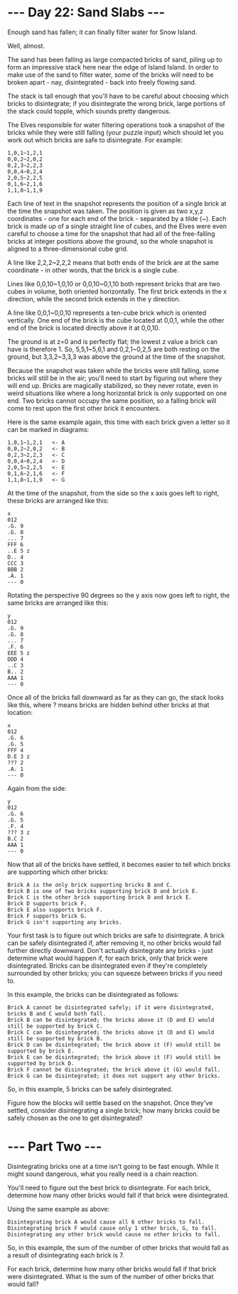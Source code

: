 # --- Day 22: Sand Slabs ---

Enough sand has fallen; it can finally filter water for Snow Island.

Well, almost.

The sand has been falling as large compacted bricks of sand, piling up to form an impressive stack here near the edge of Island Island. In order to make use of the sand to filter water, some of the bricks will need to be broken apart - nay, disintegrated - back into freely flowing sand.

The stack is tall enough that you'll have to be careful about choosing which bricks to disintegrate; if you disintegrate the wrong brick, large portions of the stack could topple, which sounds pretty dangerous.

The Elves responsible for water filtering operations took a snapshot of the bricks while they were still falling (your puzzle input) which should let you work out which bricks are safe to disintegrate. For example:

    1,0,1~1,2,1
    0,0,2~2,0,2
    0,2,3~2,2,3
    0,0,4~0,2,4
    2,0,5~2,2,5
    0,1,6~2,1,6
    1,1,8~1,1,9
Each line of text in the snapshot represents the position of a single brick at the time the snapshot was taken. The position is given as two x,y,z coordinates - one for each end of the brick - separated by a tilde (~). Each brick is made up of a single straight line of cubes, and the Elves were even careful to choose a time for the snapshot that had all of the free-falling bricks at integer positions above the ground, so the whole snapshot is aligned to a three-dimensional cube grid.

A line like 2,2,2~2,2,2 means that both ends of the brick are at the same coordinate - in other words, that the brick is a single cube.

Lines like 0,0,10~1,0,10 or 0,0,10~0,1,10 both represent bricks that are two cubes in volume, both oriented horizontally. The first brick extends in the x direction, while the second brick extends in the y direction.

A line like 0,0,1~0,0,10 represents a ten-cube brick which is oriented vertically. One end of the brick is the cube located at 0,0,1, while the other end of the brick is located directly above it at 0,0,10.

The ground is at z=0 and is perfectly flat; the lowest z value a brick can have is therefore 1. So, 5,5,1~5,6,1 and 0,2,1~0,2,5 are both resting on the ground, but 3,3,2~3,3,3 was above the ground at the time of the snapshot.

Because the snapshot was taken while the bricks were still falling, some bricks will still be in the air; you'll need to start by figuring out where they will end up. Bricks are magically stabilized, so they never rotate, even in weird situations like where a long horizontal brick is only supported on one end. Two bricks cannot occupy the same position, so a falling brick will come to rest upon the first other brick it encounters.

Here is the same example again, this time with each brick given a letter so it can be marked in diagrams:

    1,0,1~1,2,1   <- A
    0,0,2~2,0,2   <- B
    0,2,3~2,2,3   <- C
    0,0,4~0,2,4   <- D
    2,0,5~2,2,5   <- E
    0,1,6~2,1,6   <- F
    1,1,8~1,1,9   <- G
At the time of the snapshot, from the side so the x axis goes left to right, these bricks are arranged like this:

    x
    012
    .G. 9
    .G. 8
    ... 7
    FFF 6
    ..E 5 z
    D.. 4
    CCC 3
    BBB 2
    .A. 1
    --- 0
Rotating the perspective 90 degrees so the y axis now goes left to right, the same bricks are arranged like this:

    y
    012
    .G. 9
    .G. 8
    ... 7
    .F. 6
    EEE 5 z
    DDD 4
    ..C 3
    B.. 2
    AAA 1
    --- 0
Once all of the bricks fall downward as far as they can go, the stack looks like this, where ? means bricks are hidden behind other bricks at that location:

    x
    012
    .G. 6
    .G. 5
    FFF 4
    D.E 3 z
    ??? 2
    .A. 1
    --- 0
Again from the side:

    y
    012
    .G. 6
    .G. 5
    .F. 4
    ??? 3 z
    B.C 2
    AAA 1
    --- 0
Now that all of the bricks have settled, it becomes easier to tell which bricks are supporting which other bricks:

    Brick A is the only brick supporting bricks B and C.
    Brick B is one of two bricks supporting brick D and brick E.
    Brick C is the other brick supporting brick D and brick E.
    Brick D supports brick F.
    Brick E also supports brick F.
    Brick F supports brick G.
    Brick G isn't supporting any bricks.
Your first task is to figure out which bricks are safe to disintegrate. A brick can be safely disintegrated if, after removing it, no other bricks would fall further directly downward. Don't actually disintegrate any bricks - just determine what would happen if, for each brick, only that brick were disintegrated. Bricks can be disintegrated even if they're completely surrounded by other bricks; you can squeeze between bricks if you need to.

In this example, the bricks can be disintegrated as follows:

    Brick A cannot be disintegrated safely; if it were disintegrated, bricks B and C would both fall.
    Brick B can be disintegrated; the bricks above it (D and E) would still be supported by brick C.
    Brick C can be disintegrated; the bricks above it (D and E) would still be supported by brick B.
    Brick D can be disintegrated; the brick above it (F) would still be supported by brick E.
    Brick E can be disintegrated; the brick above it (F) would still be supported by brick D.
    Brick F cannot be disintegrated; the brick above it (G) would fall.
    Brick G can be disintegrated; it does not support any other bricks.
So, in this example, 5 bricks can be safely disintegrated.

Figure how the blocks will settle based on the snapshot. Once they've settled, consider disintegrating a single brick; how many bricks could be safely chosen as the one to get disintegrated?

# --- Part Two ---

Disintegrating bricks one at a time isn't going to be fast enough. While it might sound dangerous, what you really need is a chain reaction.

You'll need to figure out the best brick to disintegrate. For each brick, determine how many other bricks would fall if that brick were disintegrated.

Using the same example as above:

    Disintegrating brick A would cause all 6 other bricks to fall.
    Disintegrating brick F would cause only 1 other brick, G, to fall.
    Disintegrating any other brick would cause no other bricks to fall.
So, in this example, the sum of the number of other bricks that would fall as a result of disintegrating each brick is 7.

For each brick, determine how many other bricks would fall if that brick were disintegrated. What is the sum of the number of other bricks that would fall?
